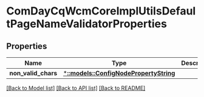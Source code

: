 # ComDayCqWcmCoreImplUtilsDefaultPageNameValidatorProperties

## Properties
Name | Type | Description | Notes
------------ | ------------- | ------------- | -------------
**non_valid_chars** | [***::models::ConfigNodePropertyString**](configNodePropertyString.md) |  | [optional] 

[[Back to Model list]](../README.md#documentation-for-models) [[Back to API list]](../README.md#documentation-for-api-endpoints) [[Back to README]](../README.md)


